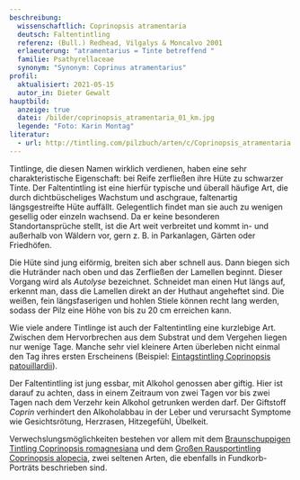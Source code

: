 ```yaml
---
beschreibung:
  wissenschaftlich: Coprinopsis atramentaria
  deutsch: Faltentintling
  referenz: (Bull.) Redhead, Vilgalys & Moncalvo 2001
  erlaeuterung: "atramentarius = Tinte betreffend "
  familie: Psathyrellaceae
  synonym: "Synonym: Coprinus atramentarius"
profil:
  aktualisiert: 2021-05-15
  autor_in: Dieter Gewalt
hauptbild:
  anzeige: true
  datei: /bilder/coprinopsis_atramentaria_01_km.jpg
  legende: "Foto: Karin Montag"
literatur:
  - url: http://tintling.com/pilzbuch/arten/c/Coprinopsis_atramentaria.html
---
```

Tintlinge, die diesen Namen wirklich verdienen, haben eine sehr charakteristische Eigenschaft: bei Reife zerfließen ihre Hüte zu schwarzer Tinte. Der Faltentintling ist eine hierfür typische und überall häufige Art, die durch dichtbüscheliges Wachstum und aschgraue, faltenartig längsgestreifte Hüte auffällt. Gelegentlich findet man sie auch zu wenigen gesellig oder einzeln wachsend. Da er keine besonderen Standortansprüche stellt, ist die Art weit verbreitet und kommt in- und außerhalb von Wäldern vor, gern z. B. in Parkanlagen, Gärten oder Friedhöfen.

Die Hüte sind jung eiförmig, breiten sich aber schnell aus. Dann biegen sich die Hutränder nach oben und das Zerfließen der Lamellen beginnt. Dieser Vorgang wird als *Autolyse* bezeichnet. Schneidet man einen Hut längs auf, erkennt man, dass die Lamellen direkt an der Huthaut angeheftet sind. Die weißen, fein längsfaserigen und hohlen Stiele können recht lang werden, sodass der Pilz eine Höhe von bis zu 20 cm erreichen kann. 

Wie viele andere Tintlinge ist auch der Faltentintling eine kurzlebige Art. Zwischen dem Hervorbrechen aus dem Substrat und dem Vergehen liegen nur wenige Tage. Manche sehr viel kleinere Arten überleben nicht einmal den Tag ihres ersten Erscheinens (Beispiel: [Eintagstintling Coprinopsis patouillardii](/pilze/coprinopsis-patouillardii-eintags-tintling)).

Der Faltentintling ist jung essbar, mit Alkohol genossen aber giftig. Hier ist darauf zu achten, dass in einem Zeitraum von zwei Tagen vor bis zwei Tagen nach dem Verzehr kein Alkohol getrunken werden darf. Der Giftstoff *Coprin* verhindert den Alkoholabbau in der Leber und verursacht Symptome wie Gesichtsrötung, Herzrasen, Hitzegefühl, Übelkeit.  

Verwechslungsmöglichkeiten bestehen vor allem mit dem [Braunschuppigen Tintling Coprinopsis romagnesiana](/pilze/coprinopsis-picacea-specht-tintling) und dem [Großen Rausportintling Coprinopsis alopecia](/pilze/coprinopsis-alopecia-großer-rausportintling), zwei seltenen Arten, die ebenfalls in Fundkorb-Porträts beschrieben sind.